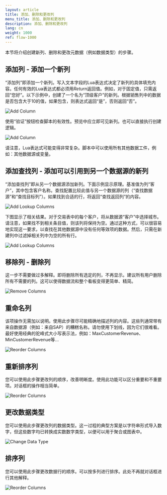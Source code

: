 ```yaml
---
layout: article
title: 添加、删除和更改列
menu_title: 添加、删除和更改列
description: 添加、删除和更改列
lang: cn
weight: 1000
ref: flow-1000
---
```

本节将介绍创建新列、删除和更改元数据（例如数据类型）的步骤。

## 添加列 - 添加一个新列

“添加列”即添加一个新列。写入文本字段的Lua表达式决定了新列的具体填充内容。任何有效的Lua表达式都必须用*Return*返回值。例如，对于固定值，只需返回“您好”。以下示例中，创建了一个名为“顶级客户”的新列。根据销售列中的数据是否包含大于10的值，如果包含，则表达式返回“是”，否则返回“否”。

![Add Column](/assets/images/dataflows/dataflows-add-column01.png)

使用“验证”按钮检查脚本的有效性。预览中应立即可见新列。也可以直接执行创建逻辑。

![Add Column](/assets/images/dataflows/dataflows-add-column02.png)

请注意，Lua表达式可能变得非常复杂。脚本中可以使用所有其他数据工件，例如：其他数据源或变量。

## 添加查找列 - 添加可以引用到另一个数据源的新列

“添加查找列”即从另一个数据源添加新列。下面示例显示原理。基准值为列“客户”，其中包含客户名称。查找配置比较此值与另一个数据源的列（“查找数据源”和“查找目标列”）。如果找到合适的行，将返回“查找返回列”的内容。

![Add Lookup Columns](/assets/images/dataflows/dataflows-add-lookup-column01.png)

下图显示了相关结果。对于交易表中的每个客户，将从数据源“客户”中选择城市。请注意，如果找不到相关条目值，则该列将保持为空。通过这种方式，可以很容易地实现这一要求，以查找在其他数据源中没有任何等效项的数据。然后，只需在新建列中过滤掉相关列中为空的所有行。


![Add Lookup Columns](/assets/images/dataflows/dataflows-add-lookup-column02.png)

## 移除列 - 删除列

这一步不需要做过多解释。即将删除所有选定的列，不再显示。建议所有用户删除所有不需要的列。这可以使得数据流和整个看板变得更简单、精简。

![Remove Columns](/assets/images/dataflows/dataflows-remove-column01.png)

## 重命名列

该项操作无需加以说明。使用此步骤尽可能精确地描述列的内容。这些列通常带有来自数据源（例如：来自SAP）的糟糕名称。请勿使用下划线，因为它们很难看。最好使用经典的驼峰式大小写表示法，例如：MaxCustomerRevenue、MinCustomerRevenue等...

![Reorder Columns](/assets/images/dataflows/dataflows-rename-column01.png)

## 重新排序列

您可以使用此步骤更改列的顺序，改善明晰度。使用此功能可以区分重要和不重要项。对话框的操作相当简单。

![Reorder Columns](/assets/images/dataflows/dataflows-reorder-column01.png)

## 更改数据类型

您可以使用此步骤更改列的数据类型。这一过程的典型方案是以字符串形式导入数字，但这些数字均已转换成实数数字类型，以便可以用于聚合或图表中。

![Change Data Type](/assets/images/dataflows/dataflows-change-datatype01.png)

## 排序列

您可以使用此步骤更改数据行的顺序。可以按多列进行排序。此处不再就对话框进行其他解释。

![Reorder Columns](/assets/images/dataflows/dataflows-sort-column01.png)
